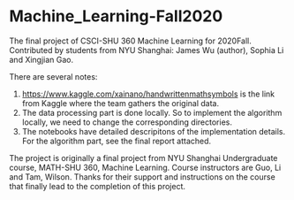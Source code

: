 # Machine_Learning-Fall2020
The final project of CSCI-SHU 360 Machine Learning for 2020Fall. Contributed by students from NYU Shanghai: James Wu (author), Sophia Li and Xingjian Gao.

There are several notes:
1) https://www.kaggle.com/xainano/handwrittenmathsymbols is the link from Kaggle where the team gathers the original data.
2) The data processing part is done locally. So to implement the algorithm locally, we need to change the corresponding directories.
3) The notebooks have detailed descripitons of the implementation details. For the algorithm part, see the final report attached.

The project is originally a final project from NYU Shanghai Undergraduate course, MATH-SHU 360, Machine Learning. Course instructors are Guo, Li and Tam, Wilson.
Thanks for their support and instructions on the course that finally lead to the completion of this project.
